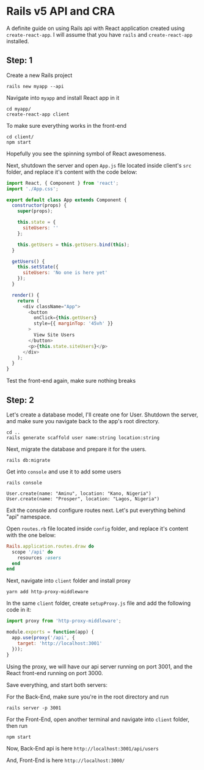 # Rails v5 API and CRA

A definite guide on using Rails api with React application created using `create-react-app`. I will assume that you have `rails` and `create-react-app` installed.

## Step: 1
Create a new Rails project
```
rails new myapp --api
```

Navigate into `myapp` and install React app in it
```
cd myapp/
create-react-app client
```

To make sure everything works in the front-end
```
cd client/
npm start
```

Hopefully you see the spinning symbol of React awesomeness.

Next, shutdown the server and open `App.js` file located inside client's `src` folder, and replace it's content with the code below:

```javascript
import React, { Component } from 'react';
import './App.css';

export default class App extends Component {
  constructor(props) {
    super(props);

    this.state = {
      siteUsers: ''
    };

    this.getUsers = this.getUsers.bind(this);
  }

  getUsers() {
    this.setState({
      siteUsers: 'No one is here yet'
    });
  }

  render() {
    return (
      <div className="App">
        <button 
          onClick={this.getUsers}
          style={{ marginTop: '45vh' }}
        >
          View Site Users
        </button>
        <p>{this.state.siteUsers}</p>
      </div>
    );
  }
}
```

Test the front-end again, make sure nothing breaks

## Step: 2
Let's create a database model, I'll create one for User. Shutdown the server, and make sure you navigate back to the app's root directory.
```
cd ..
rails generate scaffold user name:string location:string
```

Next, migrate the database and prepare it for the users.
```
rails db:migrate
```

Get into `console` and use it to add some users
```
rails console

User.create(name: "Aminu", location: "Kano, Nigeria")
User.create(name: "Prosper", location: "Lagos, Nigeria")
```

Exit the console and configure routes next. Let's put everything behind "api" namespace.

Open `routes.rb` file located inside `config` folder, and replace it's content with the one below:

```ruby
Rails.application.routes.draw do
  scope '/api' do 
    resources :users 
  end
end
```

Next, navigate into `client` folder and install proxy
```
yarn add http-proxy-middleware
```

In the same `client` folder, create `setupProxy.js` file and add the following code in it:

```javascript
import proxy from 'http-proxy-middleware';

module.exports = function(app) {
  app.use(proxy('/api', {
    target: 'http://localhost:3001'
  }));
}
```

Using the proxy, we will have our api server running on port 3001, and the React front-end running on port 3000.

Save everything, and start both servers:

For the Back-End, make sure you're in the root directory and run
```
rails server -p 3001
```

For the Front-End, open another terminal and navigate into `client` folder, then run
```
npm start
``` 

Now, Back-End api is here `http://localhost:3001/api/users`

And, Front-End is here `http://localhost:3000/`